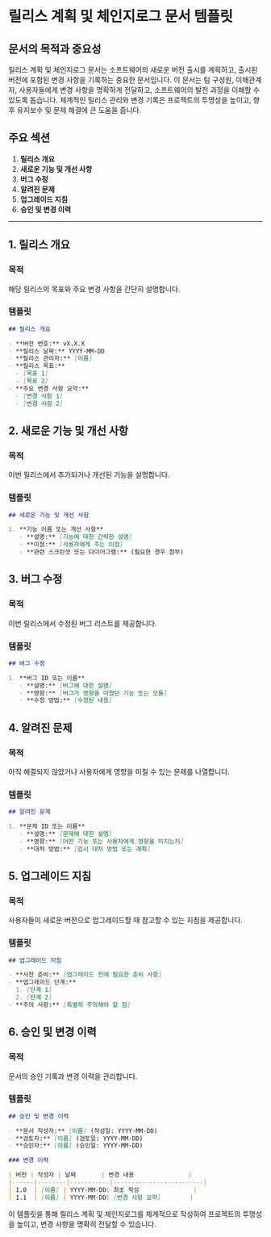 # 릴리스 계획 및 체인지로그 문서 템플릿

## 문서의 목적과 중요성

릴리스 계획 및 체인지로그 문서는 소프트웨어의 새로운 버전 출시를 계획하고, 출시된 버전에 포함된 변경 사항을 기록하는 중요한 문서입니다. 이 문서는 팀 구성원, 이해관계자, 사용자들에게 변경 사항을 명확하게 전달하고, 소프트웨어의 발전 과정을 이해할 수 있도록 돕습니다. 체계적인 릴리스 관리와 변경 기록은 프로젝트의 투명성을 높이고, 향후 유지보수 및 문제 해결에 큰 도움을 줍니다.

## 주요 섹션

1. **릴리스 개요**
2. **새로운 기능 및 개선 사항**
3. **버그 수정**
4. **알려진 문제**
5. **업그레이드 지침**
6. **승인 및 변경 이력**

---

## 1. 릴리스 개요

### 목적
해당 릴리스의 목표와 주요 변경 사항을 간단히 설명합니다.

### 템플릿

```markdown
## 릴리스 개요

- **버전 번호:** vX.X.X
- **릴리스 날짜:** YYYY-MM-DD
- **릴리스 관리자:** [이름]
- **릴리스 목표:** 
  - [목표 1]
  - [목표 2]
- **주요 변경 사항 요약:**
  - [변경 사항 1]
  - [변경 사항 2]
```

## 2. 새로운 기능 및 개선 사항

### 목적
이번 릴리스에서 추가되거나 개선된 기능을 설명합니다.

### 템플릿

```markdown
## 새로운 기능 및 개선 사항

1. **기능 이름 또는 개선 사항**
   - **설명:** [기능에 대한 간략한 설명]
   - **이점:** [사용자에게 주는 이점]
   - **관련 스크린샷 또는 다이어그램:** (필요한 경우 첨부)
```

## 3. 버그 수정

### 목적
이번 릴리스에서 수정된 버그 리스트를 제공합니다.

### 템플릿

```markdown
## 버그 수정

1. **버그 ID 또는 이름**
   - **설명:** [버그에 대한 설명]
   - **영향:** [버그가 영향을 미쳤던 기능 또는 모듈]
   - **수정 방법:** [수정된 내용]
```

## 4. 알려진 문제

### 목적
아직 해결되지 않았거나 사용자에게 영향을 미칠 수 있는 문제를 나열합니다.

### 템플릿

```markdown
## 알려진 문제

1. **문제 ID 또는 이름**
   - **설명:** [문제에 대한 설명]
   - **영향:** [어떤 기능 또는 사용자에게 영향을 미치는지]
   - **대처 방법:** [임시 대처 방법 또는 계획]
```

## 5. 업그레이드 지침

### 목적
사용자들이 새로운 버전으로 업그레이드할 때 참고할 수 있는 지침을 제공합니다.

### 템플릿

```markdown
## 업그레이드 지침

- **사전 준비:** [업그레이드 전에 필요한 준비 사항]
- **업그레이드 단계:**
  1. [단계 1]
  2. [단계 2]
- **주의 사항:** [특별히 주의해야 할 점]
```

## 6. 승인 및 변경 이력

### 목적
문서의 승인 기록과 변경 이력을 관리합니다.

### 템플릿

```markdown
## 승인 및 변경 이력

- **문서 작성자:** [이름] (작성일: YYYY-MM-DD)
- **검토자:** [이름] (검토일: YYYY-MM-DD)
- **승인자:** [이름] (승인일: YYYY-MM-DD)

### 변경 이력

| 버전 | 작성자 | 날짜       | 변경 내용               |
|------|--------|-----------|-------------------------|
| 1.0  | [이름] | YYYY-MM-DD| 최초 작성               |
| 1.1  | [이름] | YYYY-MM-DD| [변경 사항 요약]        |
```

이 템플릿을 통해 릴리스 계획 및 체인지로그를 체계적으로 작성하여 프로젝트의 투명성을 높이고, 변경 사항을 명확히 전달할 수 있습니다.